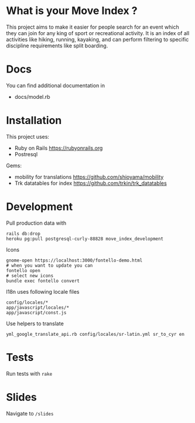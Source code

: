 # What is your Move Index ?

This project aims to make it easier for people search for an event which they
can join for any king of sport or recreational activity. It is an index of all
activities like hiking, running, kayaking, and can perform filtering to specific
discipline requirements like split boarding.

# Docs

You can find additional documentation in

* docs/model.rb

# Installation

This project uses:

* Ruby on Rails https://rubyonrails.org
* Postresql

Gems:

* mobility for translations https://github.com/shioyama/mobility
* Trk datatables for index https://github.com/trkin/trk_datatables

# Development

Pull production data with
```
rails db:drop
heroku pg:pull postgresql-curly-88828 move_index_development
```

Icons

```
gnome-open https://localhost:3000/fontello-demo.html
# when you want to update you can
fontello open
# select new icons
bundle exec fontello convert
```

I18n uses following locale files

```
config/locales/*
app/javascript/locales/*
app/javascript/const.js
```

Use helpers to translate
```
yml_google_translate_api.rb config/locales/sr-latin.yml sr_to_cyr en
```

# Tests

Run tests with `rake`

# Slides

Navigate to `/slides`
